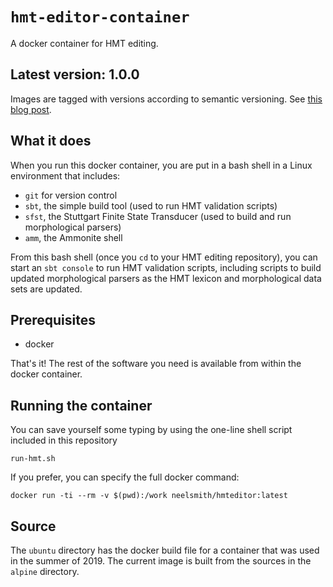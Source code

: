# `hmt-editor-container`

A docker container for HMT editing.

## Latest version: 1.0.0

Images are tagged with versions according to semantic versioning. See [this blog post](https://medium.com/@mccode/using-semantic-versioning-for-docker-image-tags-dfde8be06699).

## What it does

When you run this docker container, you are put in a bash shell in a Linux environment that includes:

- `git` for version control
- `sbt`, the simple build tool (used to run HMT validation scripts)
- `sfst`, the Stuttgart Finite State Transducer (used to build and run morphological parsers)
- `amm`, the Ammonite shell


From this bash shell (once you `cd` to your HMT editing repository), you can start an `sbt console` to run HMT validation scripts, including scripts to build updated morphological parsers as the HMT lexicon and morphological data sets are updated.

## Prerequisites

- docker

That's it!  The rest of the software you need is available from within the docker container.

## Running the container

You can save yourself some typing by using the one-line shell script included in this repository

    run-hmt.sh

If you prefer, you can specify the full docker command:

    docker run -ti --rm -v $(pwd):/work neelsmith/hmteditor:latest


## Source

The `ubuntu` directory has the docker build file for a container that was used in the summer of 2019.  The current image is built from the sources in the `alpine` directory.
